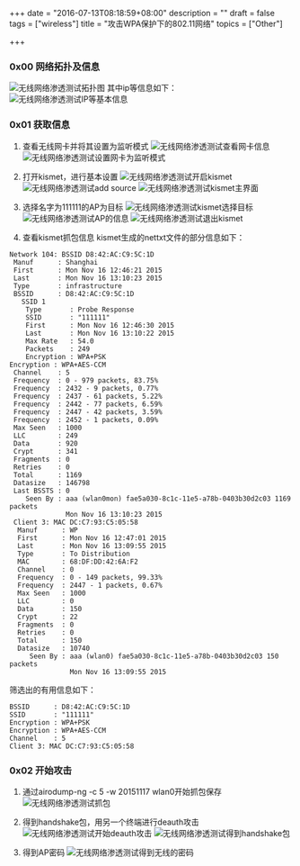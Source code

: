 +++
date = "2016-07-13T08:18:59+08:00"
description = ""
draft = false
tags = ["wireless"]
title = "攻击WPA保护下的802.11网络"
topics = ["Other"]

+++

### 0x00 网络拓扑及信息
![无线网络渗透测试拓扑图](/img/post/wireless_topology.png)
其中ip等信息如下：
![无线网络渗透测试IP等基本信息](/img/post/wireless_base_msg.png)

### 0x01 获取信息
1. 查看无线网卡并将其设置为监听模式
![无线网络渗透测试查看网卡信息](/img/post/wireless_ifconfig.png)
![无线网络渗透测试设置网卡为监听模式](/img/post/wireless_mode_to_monitor.png)

2. 打开kismet，进行基本设置
![无线网络渗透测试开启kismet](/img/post/wireless_start_kismet.png)
![无线网络渗透测试add source](/img/post/wireless_kismet_add_source.png)
![无线网络渗透测试kismet主界面](/img/post/wireless_kismet.png)

3. 选择名字为111111的AP为目标
![无线网络渗透测试kismet选择目标](/img/post/wireless_select_target.png)
![无线网络渗透测试AP的信息](/img/post/wireless_target_msg.png)
![无线网络渗透测试退出kismet](/img/post/wireless_quit_kismet.png)

4. 查看kismet抓包信息
kismet生成的nettxt文件的部分信息如下：

```
Network 104: BSSID D8:42:AC:C9:5C:1D
 Manuf      : Shanghai
 First      : Mon Nov 16 12:46:21 2015
 Last       : Mon Nov 16 13:10:23 2015
 Type       : infrastructure
 BSSID      : D8:42:AC:C9:5C:1D
   SSID 1
    Type       : Probe Response
    SSID       : "111111" 
    First      : Mon Nov 16 12:46:30 2015
    Last       : Mon Nov 16 13:10:22 2015
    Max Rate   : 54.0
    Packets    : 249
    Encryption : WPA+PSK
Encryption : WPA+AES-CCM
 Channel    : 5
 Frequency  : 0 - 979 packets, 83.75%
 Frequency  : 2432 - 9 packets, 0.77%
 Frequency  : 2437 - 61 packets, 5.22%
 Frequency  : 2442 - 77 packets, 6.59%
 Frequency  : 2447 - 42 packets, 3.59%
 Frequency  : 2452 - 1 packets, 0.09%
 Max Seen   : 1000
 LLC        : 249
 Data       : 920
 Crypt      : 341
 Fragments  : 0
 Retries    : 0
 Total      : 1169
 Datasize   : 146798
 Last BSSTS : 0
    Seen By : aaa (wlan0mon) fae5a030-8c1c-11e5-a78b-0403b30d2c03 1169 packets
              Mon Nov 16 13:10:23 2015
 Client 3: MAC DC:C7:93:C5:05:58
  Manuf      : WP
  First      : Mon Nov 16 12:47:01 2015
  Last       : Mon Nov 16 13:09:55 2015
  Type       : To Distribution
  MAC        : 68:DF:DD:42:6A:F2
  Channel    : 0
  Frequency  : 0 - 149 packets, 99.33%
  Frequency  : 2447 - 1 packets, 0.67%
  Max Seen   : 1000
  LLC        : 0
  Data       : 150
  Crypt      : 22
  Fragments  : 0
  Retries    : 0
  Total      : 150
  Datasize   : 10740
     Seen By : aaa (wlan0) fae5a030-8c1c-11e5-a78b-0403b30d2c03 150 packets
               Mon Nov 16 13:09:55 2015
```
筛选出的有用信息如下：
```
BSSID      : D8:42:AC:C9:5C:1D
SSID       : "111111" 
Encryption : WPA+PSK
Encryption : WPA+AES-CCM
Channel    : 5
Client 3: MAC DC:C7:93:C5:05:58
```

### 0x02 开始攻击
1. 通过airodump-ng -c 5 -w 20151117 wlan0开始抓包保存
![无线网络渗透测试抓包](/img/post/wireless_get_package.png)

2. 得到handshake包，用另一个终端进行deauth攻击
![无线网络渗透测试开始deauth攻击](/img/post/wireless_start_deauth_attack.png)
![无线网络渗透测试得到handshake包](/img/post/wireless_get_handshake_package.png)

3. 得到AP密码
![无线网络渗透测试得到无线的密码](/img/post/wireless_get_ap_password.png)
